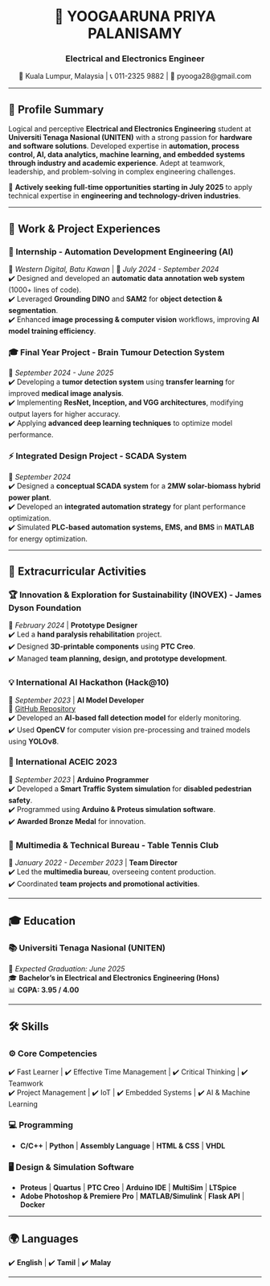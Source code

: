 <h1 align="center">🚀 YOOGAARUNA PRIYA PALANISAMY</h1>

<h3 align="center">Electrical and Electronics Engineer </h3>

<p align="center">
📍 Kuala Lumpur, Malaysia | 📞 011-2325 9882 | 📧 pyooga28@gmail.com
</p>

---

## 🎯 Profile Summary  
Logical and perceptive <strong>Electrical and Electronics Engineering</strong> student at <strong>Universiti Tenaga Nasional (UNITEN)</strong> with a strong passion for <strong>hardware and software solutions</strong>. Developed expertise in <strong>automation, process control, AI, data analytics, machine learning, and embedded systems through industry and academic experience</strong>. Adept at teamwork, leadership, and problem-solving in complex engineering challenges.  

🔹 <strong>Actively seeking full-time opportunities starting in July 2025</strong> to apply technical expertise in <strong>engineering and technology-driven industries</strong>.  

---

## 💼 Work & Project Experiences  

### 🏢 Internship - Automation Development Engineering (AI)  
📍 <em>Western Digital, Batu Kawan</em> | 📅 <em>July 2024 - September 2024</em>  
✔️ Designed and developed an <strong>automatic data annotation web system</strong> (1000+ lines of code).  
✔️ Leveraged <strong>Grounding DINO</strong> and <strong>SAM2</strong> for <strong>object detection & segmentation</strong>.  
✔️ Enhanced <strong>image processing & computer vision</strong> workflows, improving <strong>AI model training efficiency</strong>.  

### 🎓 Final Year Project - Brain Tumour Detection System  
📅 <em>September 2024 - June 2025</em>  
✔️ Developing a <strong>tumor detection system</strong> using <strong>transfer learning</strong> for improved <strong>medical image analysis</strong>.  
✔️ Implementing <strong>ResNet, Inception, and VGG architectures</strong>, modifying output layers for higher accuracy.  
✔️ Applying <strong>advanced deep learning techniques</strong> to optimize model performance.  

### ⚡ Integrated Design Project - SCADA System  
📅 <em>September 2024</em>  
✔️ Designed a <strong>conceptual SCADA system</strong> for a <strong>2MW solar-biomass hybrid power plant</strong>.  
✔️ Developed an <strong>integrated automation strategy</strong> for plant performance optimization.  
✔️ Simulated <strong>PLC-based automation systems, EMS, and BMS</strong> in <strong>MATLAB</strong> for energy optimization.  

---

## 🔬 Extracurricular Activities  

### 🏆 Innovation & Exploration for Sustainability (INOVEX) - James Dyson Foundation  
📅 <em>February 2024</em> | <strong>Prototype Designer</strong>  
✔️ Led a <strong>hand paralysis rehabilitation</strong> project.  
✔️ Designed <strong>3D-printable components</strong> using <strong>PTC Creo</strong>.  
✔️ Managed <strong>team planning, design, and prototype development</strong>.  

### 💡 International AI Hackathon (Hack@10)  
📅 <em>September 2023</em> | <strong>AI Model Developer</strong>  
🔗 <a href="https://github.com/yooga228/Fall-AI.git">GitHub Repository</a>  
✔️ Developed an <strong>AI-based fall detection model</strong> for elderly monitoring.  
✔️ Used <strong>OpenCV</strong> for computer vision pre-processing and trained models using <strong>YOLOv8</strong>.  

### 🚦 International ACEIC 2023  
📅 <em>September 2023</em> | <strong>Arduino Programmer</strong>  
✔️ Developed a <strong>Smart Traffic System simulation</strong> for <strong>disabled pedestrian safety</strong>.  
✔️ Programmed using <strong>Arduino & Proteus simulation software</strong>.  
✔️ <strong>Awarded Bronze Medal</strong> for innovation.  

### 🎥 Multimedia & Technical Bureau - Table Tennis Club  
📅 <em>January 2022 - December 2023</em> | <strong>Team Director</strong>  
✔️ Led the <strong>multimedia bureau</strong>, overseeing content production.  
✔️ Coordinated <strong>team projects and promotional activities</strong>.  

---

## 🎓 Education  

### 📚 Universiti Tenaga Nasional (UNITEN)  
📅 <em>Expected Graduation: June 2025</em>  
🎓 <strong>Bachelor’s in Electrical and Electronics Engineering (Hons)</strong>  
📊 <strong>CGPA: 3.95 / 4.00</strong>  

---

## 🛠 Skills  

### ⚙️ Core Competencies  
✔️ Fast Learner | ✔️ Effective Time Management | ✔️ Critical Thinking | ✔️ Teamwork  
✔️ Project Management | ✔️ IoT | ✔️ Embedded Systems | ✔️ AI & Machine Learning  

### 💻 Programming  
- <strong>C/C++</strong> | <strong>Python</strong> | <strong>Assembly Language</strong> | <strong>HTML & CSS</strong> | <strong>VHDL</strong>  

### 🖥️ Design & Simulation Software  
- <strong>Proteus</strong> | <strong>Quartus</strong> | <strong>PTC Creo</strong> | <strong>Arduino IDE</strong> | <strong>MultiSim</strong> | <strong>LTSpice</strong>  
- <strong>Adobe Photoshop & Premiere Pro</strong> | <strong>MATLAB/Simulink</strong> | <strong>Flask API</strong> | <strong>Docker</strong>  

---

## 🌍 Languages  
✔️ <strong>English</strong> | ✔️ <strong>Tamil</strong> | ✔️ <strong>Malay</strong>  

---

